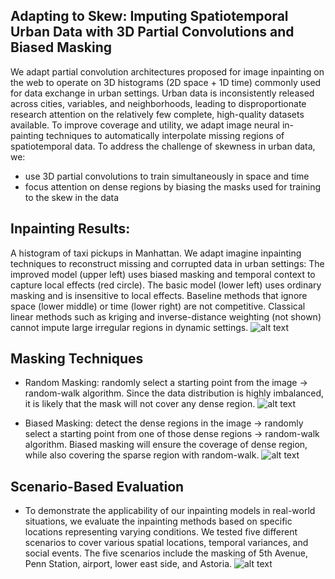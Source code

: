 ## Adapting to Skew: Imputing Spatiotemporal Urban Data with 3D Partial Convolutions and Biased Masking

We adapt partial convolution architectures proposed for image inpainting on the web to operate on 3D histograms (2D space + 1D time) commonly used for data exchange in urban settings.  Urban data is inconsistently released across cities, variables, and neighborhoods, leading to disproportionate research attention on the relatively few complete, high-quality datasets available. To improve coverage and utility, we adapt image neural in-painting techniques to automatically interpolate missing regions of spatiotemporal data. To address the challenge of skewness in urban data, we:
- use 3D partial convolutions to train simultaneously in space and time
- focus attention on dense regions by biasing the masks used for training to the skew in the data


## Inpainting Results:
A histogram of taxi pickups in Manhattan.  We adapt imagine inpainting techniques to reconstruct missing and corrupted data in urban settings: The improved model (upper left) uses biased masking and temporal context to capture local effects (red circle).  The basic model (lower left) uses ordinary masking and is insensitive to local effects.  Baseline methods that ignore space (lower middle) or time (lower right) are not competitive.  Classical linear methods such as kriging and inverse-distance weighting (not shown) cannot impute large irregular regions in dynamic settings. 
![alt text](https://github.com/BeanHam/urban-inpainting/blob/main/imgs/teaser.png)

## Masking Techniques
- Random Masking: randomly select a starting point from the image -> random-walk algorithm. Since the data distribution is highly imbalanced, it is likely that the mask will not cover any dense region.
![alt text](https://github.com/BeanHam/urban-inpainting/blob/main/imgs/random-masking.png)

- Biased Masking: detect the dense regions in the image -> randomly select a starting point from one of those dense regions -> random-walk algorithm. Biased masking will ensure the coverage of dense region, while also covering the sparse region with random-walk.
![alt text](https://github.com/BeanHam/urban-inpainting/blob/main/imgs/biased-masking.png)

## Scenario-Based Evaluation
- To demonstrate the applicability of our inpainting models in real-world situations, we evaluate the inpainting methods based on specific locations representing varying conditions. We tested five different scenarios to cover various spatial locations, temporal variances, and social events. The five scenarios include the masking of 5th Avenue, Penn Station, airport, lower east side, and Astoria.
![alt text](https://github.com/BeanHam/urban-inpainting/blob/main/imgs/all-scenarios.png)

